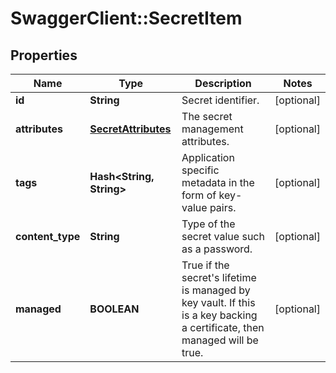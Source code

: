 # SwaggerClient::SecretItem

## Properties
Name | Type | Description | Notes
------------ | ------------- | ------------- | -------------
**id** | **String** | Secret identifier. | [optional] 
**attributes** | [**SecretAttributes**](SecretAttributes.md) | The secret management attributes. | [optional] 
**tags** | **Hash&lt;String, String&gt;** | Application specific metadata in the form of key-value pairs. | [optional] 
**content_type** | **String** | Type of the secret value such as a password. | [optional] 
**managed** | **BOOLEAN** | True if the secret&#39;s lifetime is managed by key vault. If this is a key backing a certificate, then managed will be true. | [optional] 


